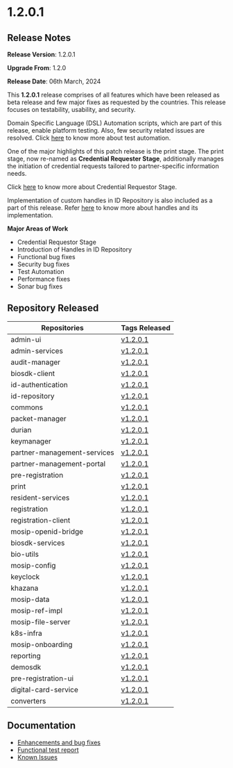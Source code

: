 # 1.2.0.1

## Release Notes

**Release Version**: 1.2.0.1 

**Upgrade From**: 1.2.0

**Release Date**: 06th March, 2024

This **1.2.0.1** release comprises of all features which have been released as beta release and few major fixes as requested by the countries. This release focuses on testability, usability, and security.

Domain Specific Language (DSL) Automation scripts, which are part of this release, enable platform testing. Also, few security related issues are resolved. Click [here](https://docs.mosip.io/1.2.0/test-automation) to know more about test automation.

One of the major highlights of this patch release is the print stage. The print stage, now re-named as **Credential Requester Stage**, additionally manages the initiation of credential requests tailored to partner-specific information needs.  

Click [here](https://docs.mosip.io/1.2.0/modules/registration-processor#stages-and-services) to know more about Credential Requestor Stage.

Implementation of custom handles in ID Repository is also included as a part of this release. Refer [here](https://docs.mosip.io/1.2.0/modules/id-repository/custom-handle) to know more about handles and its implementation.


**Major Areas of Work**

* Credential Requestor Stage
* Introduction of Handles in ID Repository
* Functional bug fixes
* Security bug fixes
* Test Automation
* Performance fixes
* Sonar bug fixes

## Repository Released

| **Repositories**            | **Tags Released**                                                                    |
| --------------------------- | ------------------------------------------------------------------------------------ |
| admin-ui                    |[v1.2.0.1](https://github.com/mosip/admin-ui/tree/v1.2.0.1/)                          |
| admin-services              |[v1.2.0.1](https://github.com/mosip/admin-services/tree/v1.2.0.1/)                    |
| audit-manager               |[v1.2.0.1](https://github.com/mosip/audit-manager/tree/v1.2.0.1/)                     |
| biosdk-client               |[v1.2.0.1](https://github.com/mosip/biosdk-client/tree/v1.2.0.1/)                     |
| id-authentication           |[v1.2.0.1](https://github.com/mosip/id-authentication/tree/v1.2.0.1/)                 |
| id-repository               |[v1.2.0.1](https://github.com/mosip/id-repository/tree/v1.2.0.1/)                     |
| commons                     |[v1.2.0.1](https://github.com/mosip/commons/tree/v1.2.0.1/)                           |
| packet-manager              |[v1.2.0.1](https://github.com/mosip/packet-manager/tree/v1.2.0.1/)                    |
| durian                      |[v1.2.0.1](https://github.com/mosip/durian/tree/v1.2.0.1/)                            |
| keymanager                  |[v1.2.0.1](https://github.com/mosip/keymanager/tree/v1.2.0.1/)                        |
| partner-management-services |[v1.2.0.1]( https://github.com/mosip/partner-management-services/tree/v1.2.0.1/)      |
| partner-management-portal   |[v1.2.0.1](https://github.com/mosip/partner-management-services/tree/v1.2.0.1/)       |
| pre-registration            |[v1.2.0.1](https://github.com/mosip/pre-registration/tree/v1.2.0.1/)                  |
| print                       |[v1.2.0.1](https://github.com/mosip/print/tree/v1.2.0.1/)                             |
| resident-services           |[v1.2.0.1](https://github.com/mosip/resident-services/tree/v1.2.0.1/)                 |
| registration                |[v1.2.0.1](https://github.com/mosip/registration/tree/v1.2.0.1/)                      |
| registration-client         |[v1.2.0.1](https://github.com/mosip/registration-client/tree/v1.2.0.1/)               |
| mosip-openid-bridge         |[v1.2.0.1](https://github.com/mosip/mosip-openid-bridge/tree/v1.2.0.1/)               |
| biosdk-services             |[v1.2.0.1](https://github.com/mosip/biosdk-services/tree/v1.2.0.1/)                   |
| bio-utils                   |[v1.2.0.1](https://github.com/mosip/bio-utils/tree/v1.2.0.1/)                         |
| mosip-config                |[v1.2.0.1](https://github.com/mosip/mosip-config/tree/v1.2.0.1/)                      |
| keyclock                    |[v1.2.0.1](https://github.com/mosip/keycloak/tree/v1.2.0.1/)                          |
| khazana                     |[v1.2.0.1](https://github.com/mosip/khazana/tree/v1.2.0.1/)                           |
| mosip-data                  |[v1.2.0.1](https://github.com/mosip/mosip-data/tree/v1.2.0.1/)                        |
| mosip-ref-impl              |[v1.2.0.1](https://github.com/mosip/mosip-ref-impl/tree/v1.2.0.1/)                    |
| mosip-file-server           |[v1.2.0.1](https://github.com/mosip/mosip-file-server/tree/v1.2.0.1/)                 |
| k8s-infra                   |[v1.2.0.1](https://github.com/mosip/k8s-infra/tree/v1.2.0.1/)                         |
| mosip-onboarding            |[v1.2.0.1](https://github.com/mosip/mosip-onboarding/tree/v1.2.0.1/)                  |
| reporting                   |[v1.2.0.1](https://github.com/mosip/reporting/tree/v1.2.0.1/)                         |
| demosdk                     |[v1.2.0.1](https://github.com/mosip/demosdk/tree/v1.2.0.1/)                           |
| pre-registration-ui         |[v1.2.0.1](https://github.com/mosip/pre-registration-ui/tree/v1.2.0.1/)               |
| digital-card-service        |[v1.2.0.1](https://github.com/mosip/digital-card-service/tree/v1.2.0.1/)              |
| converters                  | [v1.2.0.1](https://github.com/mosip/converters/tree/v1.2.0.1/)                       |

## Documentation

* [Enhancements and bug fixes](https://docs.mosip.io/1.2.0/releases/release-notes-1.2.0.1/enhancements-and-bug-fixes)
* [Functional test report](https://docs.mosip.io/1.2.0/releases/release-notes-1.2.0.1/test-report-1.2.0.1)
* [Known Issues](https://mosip.atlassian.net/browse/MOSIP-29944?jql=labels%20%3D%20Known_Issue_1.2.0.1) 
